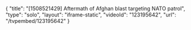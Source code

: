 {
    "title": "[1508521429] Aftermath of Afghan blast targeting NATO patrol",
    "type": "solo",
    "layout": "iframe-static",
    "videoId": "123195642",
    "url": "\/tvpembed\/123195642"
}